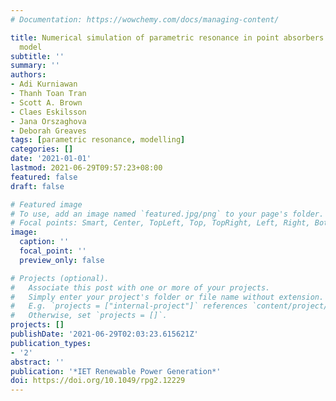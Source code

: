```yaml
---
# Documentation: https://wowchemy.com/docs/managing-content/

title: Numerical simulation of parametric resonance in point absorbers using a simplified
  model
subtitle: ''
summary: ''
authors:
- Adi Kurniawan
- Thanh Toan Tran
- Scott A. Brown
- Claes Eskilsson
- Jana Orszaghova
- Deborah Greaves
tags: [parametric resonance, modelling]
categories: []
date: '2021-01-01'
lastmod: 2021-06-29T09:57:23+08:00
featured: false
draft: false

# Featured image
# To use, add an image named `featured.jpg/png` to your page's folder.
# Focal points: Smart, Center, TopLeft, Top, TopRight, Left, Right, BottomLeft, Bottom, BottomRight.
image:
  caption: ''
  focal_point: ''
  preview_only: false

# Projects (optional).
#   Associate this post with one or more of your projects.
#   Simply enter your project's folder or file name without extension.
#   E.g. `projects = ["internal-project"]` references `content/project/deep-learning/index.md`.
#   Otherwise, set `projects = []`.
projects: []
publishDate: '2021-06-29T02:03:23.615621Z'
publication_types:
- '2'
abstract: ''
publication: '*IET Renewable Power Generation*'
doi: https://doi.org/10.1049/rpg2.12229
---
```

